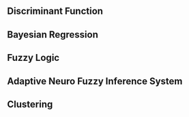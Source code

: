 ## Discriminant Function
## Bayesian Regression
## Fuzzy Logic
## Adaptive Neuro Fuzzy Inference System
## Clustering
